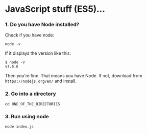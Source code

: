# JavaScript stuff (ES5)...

### 1. Do you have Node installed?
Check if you have node:
```
node -v
```
If it displays the version like this:
```
$ node -v
v7.5.0
```
Then you're fine. That means you have Node.
If not, download from `https://nodejs.org/en/` and install.

### 2. Go into a directory
```
cd ONE_OF_THE_DIRECTORIES
```

### 3. Run using node
```
node index.js
```
